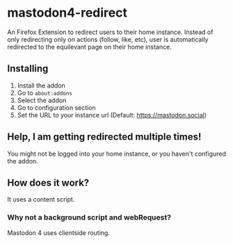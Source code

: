 # mastodon4-redirect

An Firefox Extension to redirect users to their home instance.
Instead of only redirecting only on actions (follow, like, etc), user is automatically redirected to the equilevant page on their home instance.

## Installing

1. Install the addon
2. Go to `about:addons`
3. Select the addon
4. Go to configuration section
5. Set the URL to your instance url (Default: https://mastodon.social)

## Help, I am getting redirected multiple times!

You might not be logged into your home instance, or you haven't configured the addon.

## How does it work?

It uses a content script.

### Why not a background script and webRequest?

Mastodon 4 uses clientside routing.
